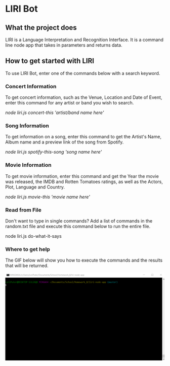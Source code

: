 # LIRI Bot

## What the project does
LIRI is a Language Interpretation and Recognition Interface. It is a command line node app that takes in parameters and returns data.

## How to get started with LIRI
To use LIRI Bot, enter one of the commands below with a search keyword.

### Concert Information
To get concert information, such as the Venue, Location and Date of Event, enter this command for any artist or band you wish to search.

_node liri.js concert-this 'artist/band name here'_

### Song Information
To get information on a song, enter this command to get the Artist's Name, Album name and a preview link of the song from Spotify.

_node liri.js spotify-this-song 'song name here'_

### Movie Information
To get movie information, enter this command and get the Year the movie was released, the IMDB and Rotten Tomatoes ratings, as well as the Actors, Plot, Language and Country.

_node liri.js movie-this 'movie name here'_

### Read from File
Don't want to type in single commands? Add a list of commands in the random.txt file and execute this command below to run the entire file.

node liri.js do-what-it-says

### Where to get help
The GIF below will show you how to execute the commands and the results that will be returned.

![](LIRI_BOT.gif)

